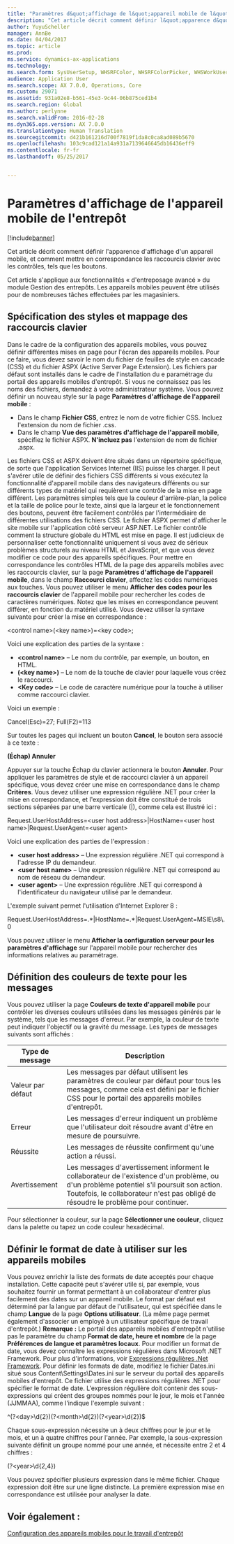 ```yaml
---
title: "Paramètres d&quot;affichage de l&quot;appareil mobile de l&quot;entrepôt"
description: "Cet article décrit comment définir l&quot;apparence d&quot;affichage d&quot;un appareil mobile, et comment mettre en correspondance les raccourcis clavier avec les contrôles, tels que les boutons."
author: YuyuScheller
manager: AnnBe
ms.date: 04/04/2017
ms.topic: article
ms.prod: 
ms.service: dynamics-ax-applications
ms.technology: 
ms.search.form: SysUserSetup, WHSRFColor, WHSRFColorPicker, WHSWorkUserDisplaySettings
audience: Application User
ms.search.scope: AX 7.0.0, Operations, Core
ms.custom: 29071
ms.assetid: 931a02e8-b561-45e3-9c44-06b875ced1b4
ms.search.region: Global
ms.author: perlynne
ms.search.validFrom: 2016-02-28
ms.dyn365.ops.version: AX 7.0.0
ms.translationtype: Human Translation
ms.sourcegitcommit: d421b161216d700f7819f1da8c0ca8ad089b5670
ms.openlocfilehash: 103c9cad121a14a931a7139646645db16436eff9
ms.contentlocale: fr-fr
ms.lasthandoff: 05/25/2017


---
```


# <a name="warehouse-mobile-device-display-settings"></a>Paramètres d'affichage de l'appareil mobile de l'entrepôt

[!include[banner](../includes/banner.md)]


Cet article décrit comment définir l'apparence d'affichage d'un appareil mobile, et comment mettre en correspondance les raccourcis clavier avec les contrôles, tels que les boutons. 

Cet article s'applique aux fonctionnalités « d'entreposage avancé » du module Gestion des entrepôts. Les appareils mobiles peuvent être utilisés pour de nombreuses tâches effectuées par les magasiniers.

## <a name="specify-styles-and-map-keyboard-shortcuts"></a>Spécification des styles et mappage des raccourcis clavier
Dans le cadre de la configuration des appareils mobiles, vous pouvez définir différentes mises en page pour l'écran des appareils mobiles. Pour ce faire, vous devez savoir le nom du fichier de feuilles de style en cascade (CSS) et du fichier ASPX (Active Server Page Extension). Les fichiers par défaut sont installés dans le cadre de l'installation du e paramétrage du portail des appareils mobiles d'entrepôt. Si vous ne connaissez pas les noms des fichiers, demandez à votre administrateur système. Vous pouvez définir un nouveau style sur la page **Paramètres d'affichage de l'appareil mobile** :

-    Dans le champ **Fichier CSS**, entrez le nom de votre fichier CSS. Incluez l'extension du nom de fichier .css.
-   Dans le champ **Vue des paramètres d'affichage de l'appareil mobile**, spécifiez le fichier ASPX. **N'incluez pas** l'extension de nom de fichier .aspx.

Les fichiers CSS et ASPX doivent être situés dans un répertoire spécifique, de sorte que l'application Services Internet (IIS) puisse les charger. Il peut s'avérer utile de définir des fichiers CSS différents si vous exécutez la fonctionnalité d'appareil mobile dans des navigateurs différents ou sur différents types de matériel qui requièrent une contrôle de la mise en page différent. Les paramètres simples tels que la couleur d'arrière-plan, la police et la taille de police pour le texte, ainsi que la largeur et le fonctionnement des boutons, peuvent être facilement contrôlés par l'intermédiaire de différentes utilisations des fichiers CSS. Le fichier ASPX permet d'afficher le site mobile sur l'application côté serveur ASP.NET. Le fichier contrôle comment la structure globale du HTML est mise en page. Il est judicieux de personnaliser cette fonctionnalité uniquement si vous avez de sérieux problèmes structurels au niveau HTML et JavaScript, et que vous devez modifier ce code pour des appareils spécifiques. Pour mettre en correspondance les contrôles HTML de la page des appareils mobiles avec les raccourcis clavier, sur la page **Paramètres d'affichage de l'appareil mobile**, dans le champ **Raccourci clavier**, affectez les codes numériques aux touches. Vous pouvez utiliser le menu **Afficher des codes pour les raccourcis clavier** de l'appareil mobile pour rechercher les codes de caractères numériques. Notez que les mises en correspondance peuvent différer, en fonction du matériel utilisé. Vous devez utiliser la syntaxe suivante pour créer la mise en correspondance :

&lt;control name&gt;(&lt;key name&gt;)=&lt;key code&gt;;

Voici une explication des parties de la syntaxe :

-   **&lt;control name&gt;** – Le nom du contrôle, par exemple, un bouton, en HTML.
-   **(&lt;key name&gt;)** – Le nom de la touche de clavier pour laquelle vous créez le raccourci.
-   **&lt;Key code&gt;** – Le code de caractère numérique pour la touche à utiliser comme raccourci clavier.

Voici un exemple :

Cancel(Esc)=27; Full(F2)=113

Sur toutes les pages qui incluent un bouton **Cancel**, le bouton sera associé à ce texte :

**(Échap) Annuler**

Appuyer sur la touche Échap du clavier actionnera le bouton **Annuler**. Pour appliquer les paramètres de style et de raccourci clavier à un appareil spécifique, vous devez créer une mise en correspondance dans le champ **Critères**. Vous devez utiliser une expression régulière .NET pour créer la mise en correspondance, et l'expression doit être constitué de trois sections séparées par une barre verticale (|), comme cela est illustré ici :

Request.UserHostAddress=&lt;user host address&gt;|HostName=&lt;user host name&gt;|Request.UserAgent=&lt;user agent&gt;

Voici une explication des parties de l'expression :

-   **&lt;user host address&gt;** – Une expression régulière .NET qui correspond à l'adresse IP du demandeur.
-   **&lt;user host name&gt;** – Une expression régulière .NET qui correspond au nom de réseau du demandeur.
-   **&lt;user agent&gt;** – Une expression régulière .NET qui correspond à l'identificateur du navigateur utilisé par le demandeur.

L'exemple suivant permet l'utilisation d'Internet Explorer 8 :

Request.UserHostAddress=.\*|HostName=.\*|Request.UserAgent=MSIE\\s8\\.0

Vous pouvez utiliser le menu **Afficher la configuration serveur pour les paramètres d'affichage** sur l'appareil mobile pour rechercher des informations relatives au paramétrage.

## <a name="define-text-colors-for-messages"></a>Définition des couleurs de texte pour les messages
Vous pouvez utiliser la page **Couleurs de texte d'appareil mobile** pour contrôler les diverses couleurs utilisées dans les messages générés par le système, tels que les messages d'erreur. Par exemple, la couleur de texte peut indiquer l'objectif ou la gravité du message. Les types de messages suivants sont affichés :

| Type de message | Description                                                                                                                                                                            |
|--------------|----------------------------------------------------------------------------------------------------------------------------------------------------------------------------------------|
| Valeur par défaut      | Les messages par défaut utilisent les paramètres de couleur par défaut pour tous les messages, comme cela est défini par le fichier CSS pour le portail des appareils mobiles d'entrepôt.                                                   |
| Erreur        | Les messages d'erreur indiquent un problème que l'utilisateur doit résoudre avant d'être en mesure de poursuivre.                                                                                             |
| Réussite      | Les messages de réussite confirment qu'une action a réussi.                                                                                                                                |
| Avertissement      | Les messages d'avertissement informent le collaborateur de l'existence d'un problème, ou d'un problème potentiel s'il poursuit son action. Toutefois, le collaborateur n'est pas obligé de résoudre le problème pour continuer. |

Pour sélectionner la couleur, sur la page **Sélectionner une couleur**, cliquez dans la palette ou tapez un code couleur hexadécimal.

## <a name="define-the-date-format-to-use-on-mobile-devices"></a>Définir le format de date à utiliser sur les appareils mobiles
Vous pouvez enrichir la liste des formats de date acceptés pour chaque installation. Cette capacité peut s'avérer utile si, par exemple, vous souhaitez fournir un format permettant à un collaborateur d'entrer plus facilement des dates sur un appareil mobile. Le format par défaut est déterminé par la langue par défaut de l'utilisateur, qui est spécifiée dans le champ **Langue** de la page **Options utilisateur**. (La même page permet également d'associer un employé à un utilisateur spécifique de travail d'entrepôt.) **Remarque :** Le portail des appareils mobiles d'entrepôt n'utilise pas le paramètre du champ **Format de date, heure et nombre** de la page **Préférences de langue et paramètres locaux**. Pour modifier un format de date, vous devez connaître les expressions régulières dans Microsoft .NET Framework. Pour plus d'informations, voir [Expressions régulières .Net Framework](http://go.microsoft.com/fwlink/?LinkId=391260). Pour définir les formats de date, modifiez le fichier Dates.ini situé sous Content\\Settings\\Dates.ini sur le serveur du portail des appareils mobiles d'entrepôt. Ce fichier utilise des expressions régulières .NET pour spécifier le format de date. L'expression régulière doit contenir des sous-expressions qui créent des groupes nommés pour le jour, le mois et l'année (JJMMAA), comme l'indique l'exemple suivant :

^(?&lt;day&gt;\\d{2})(?&lt;month&gt;\\d{2})(?&lt;year&gt;\\d{2})$

Chaque sous-expression nécessite un à deux chiffres pour le jour et le mois, et un à quatre chiffres pour l'année. Par exemple, la sous-expression suivante définit un groupe nommé pour une année, et nécessite entre 2 et 4 chiffres :

(?&lt;year&gt;\\d{2,4})

Vous pouvez spécifier plusieurs expression dans le même fichier. Chaque expression doit être sur une ligne distincte. La première expression mise en correspondance est utilisée pour analyser la date.

<a name="see-also"></a>Voir également :
--------

[Configuration des appareils mobiles pour le travail d'entrepôt](configure-mobile-devices-warehouse.md)




